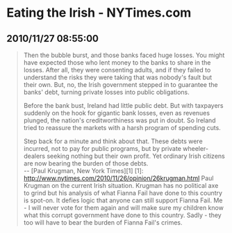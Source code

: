 # Eating the Irish - NYTimes.com
## 2010/11/27 08:55:00 
> 
> Then the bubble burst, and those banks faced huge losses. You might have 
> expected those who lent money to the banks to share in the losses. After 
> all, they were consenting adults, and if they failed to understand the 
> risks they were taking that was nobody's fault but their own. But, no, 
> the Irish government stepped in to guarantee the banks' debt, turning 
> private losses into public obligations.
> 
> Before the bank bust, Ireland had little public debt. But with taxpayers 
> suddenly on the hook for gigantic bank losses, even as revenues plunged, 
> the nation's creditworthiness was put in doubt. So Ireland tried to 
> reassure the markets with a harsh program of spending cuts.
> 
> Step back for a minute and think about that. These debts were incurred, 
> not to pay for public programs, but by private wheeler-dealers seeking 
> nothing but their own profit. Yet ordinary Irish citizens are now 
> bearing the burden of those debts.   
> -- [Paul Krugman, New York Times][1]
[1]: http://www.nytimes.com/2010/11/26/opinion/26krugman.html
Paul Krugman on the current Irish situation. Krugman has no political 
axe to grind but his analysis of what Fianna Fail have done to this 
country is spot-on. It defies logic that anyone can still support Fianna 
Fail. Me - I will never vote for them again and will make sure my 
children know what this corrupt government have done to this country. 
Sadly - they too will have to bear the burden of Fianna Fail's crimes.
